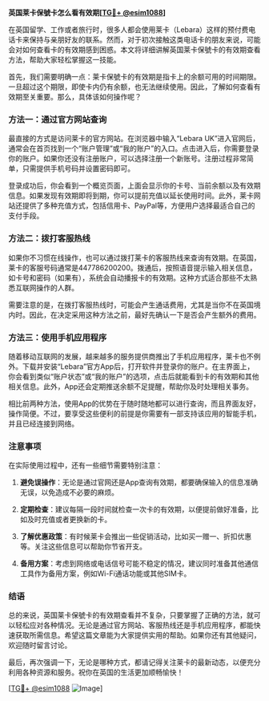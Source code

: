**英国莱卡保號卡怎么看有效期[[TG💪+ @esim1088](https://t.me/s/esim1088)]**

在英国留学、工作或者旅行时，很多人都会使用莱卡（Lebara）这样的预付费电话卡来保持与亲朋好友的联系。然而，对于初次接触这类电话卡的朋友来说，可能会对如何查看卡的有效期感到困惑。本文将详细讲解英国莱卡保號卡的有效期查看方法，帮助大家轻松掌握这一技能。

首先，我们需要明确一点：莱卡保號卡的有效期是指卡上的余额可用的时间期限。一旦超过这个期限，即使卡内仍有余额，也无法继续使用。因此，了解如何查看有效期至关重要。那么，具体该如何操作呢？

### 方法一：通过官方网站查询

最直接的方式是访问莱卡的官方网站。在浏览器中输入“Lebara UK”进入官网后，通常会在首页找到一个“账户管理”或“我的账户”的入口。点击进入后，你需要登录你的账户。如果你还没有注册账户，可以选择注册一个新账号。注册过程非常简单，只需提供手机号码并设置密码即可。

登录成功后，你会看到一个概览页面，上面会显示你的卡号、当前余额以及有效期信息。如果发现有效期即将到期，你可以提前充值以延长使用时间。此外，莱卡网站还提供了多种充值方式，包括信用卡、PayPal等，方便用户选择最适合自己的支付手段。

### 方法二：拨打客服热线

如果你不习惯在线操作，也可以通过拨打莱卡的客服热线来查询有效期。在英国，莱卡的客服号码通常是447786200200。拨通后，按照语音提示输入相关信息，如卡号和密码（如果有），系统会自动播报卡的有效期。这种方式适合那些不太熟悉互联网操作的人群。

需要注意的是，在拨打客服热线时，可能会产生通话费用，尤其是当你不在英国境内时。因此，在决定采用这种方法之前，最好先确认一下是否会产生额外的费用。

### 方法三：使用手机应用程序

随着移动互联网的发展，越来越多的服务提供商推出了手机应用程序，莱卡也不例外。下载并安装“Lebara”官方App后，打开软件并登录你的账户。在主界面上，你会看到类似“账户状态”或“我的账户”的选项，点击后就能看到卡的有效期和其他相关信息。此外，App还会定期推送余额不足提醒，帮助你及时处理相关事务。

相比前两种方法，使用App的优势在于随时随地都可以进行查询，而且界面友好，操作简便。不过，要享受这些便利的前提是你需要有一部支持该应用的智能手机，并且已经连接到网络。

### 注意事项

在实际使用过程中，还有一些细节需要特别注意：

1. **避免误操作**：无论是通过官网还是App查询有效期，都要确保输入的信息准确无误，以免造成不必要的麻烦。
   
2. **定期检查**：建议每隔一段时间就检查一次卡的有效期，以便提前做好准备，比如及时充值或者更换新的卡。

3. **了解优惠政策**：有时候莱卡会推出一些促销活动，比如买一赠一、折扣优惠等。关注这些信息可以帮助你节省开支。

4. **备用方案**：考虑到网络或电话信号可能不稳定的情况，建议同时准备其他通信工具作为备用方案，例如Wi-Fi通话功能或其他SIM卡。

### 结语

总的来说，英国莱卡保號卡的有效期查看并不复杂，只要掌握了正确的方法，就可以轻松应对各种情况。无论是通过官方网站、客服热线还是手机应用程序，都能快速获取所需信息。希望这篇文章能为大家提供实用的帮助。如果你还有其他疑问，欢迎随时留言讨论。

最后，再次强调一下，无论是哪种方式，都请记得关注莱卡的最新动态，以便充分利用各种资源和服务。祝你在英国的生活更加顺畅愉快！

[[TG💪+ @esim1088](https://t.me/s/esim1088) ![Image](https://i.postimg.cc/4NQfJmqS/Snipaste-2025-05-13-00-14-12.png)]